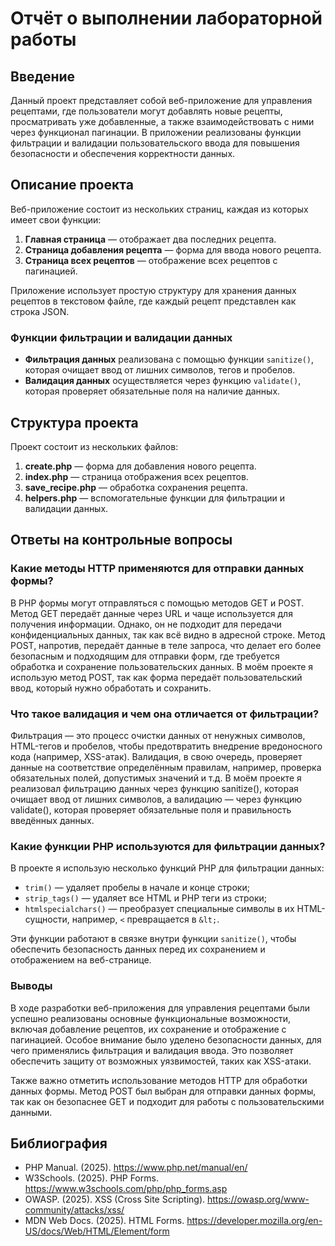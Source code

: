 
# Отчёт о выполнении лабораторной работы

## Введение
Данный проект представляет собой веб-приложение для управления рецептами, где пользователи могут добавлять новые рецепты, просматривать уже добавленные, а также взаимодействовать с ними через функционал пагинации. В приложении реализованы функции фильтрации и валидации пользовательского ввода для повышения безопасности и обеспечения корректности данных.

## Описание проекта
Веб-приложение состоит из нескольких страниц, каждая из которых имеет свои функции:

1. **Главная страница** — отображает два последних рецепта.
2. **Страница добавления рецепта** — форма для ввода нового рецепта.
3. **Страница всех рецептов** — отображение всех рецептов с пагинацией.

Приложение использует простую структуру для хранения данных рецептов в текстовом файле, где каждый рецепт представлен как строка JSON.

### Функции фильтрации и валидации данных
- **Фильтрация данных** реализована с помощью функции `sanitize()`, которая очищает ввод от лишних символов, тегов и пробелов.
- **Валидация данных** осуществляется через функцию `validate()`, которая проверяет обязательные поля на наличие данных.

## Структура проекта
Проект состоит из нескольких файлов:
1. **create.php** — форма для добавления нового рецепта.
2. **index.php** — страница отображения всех рецептов.
3. **save_recipe.php** — обработка сохранения рецепта.
4. **helpers.php** — вспомогательные функции для фильтрации и валидации данных.

## Ответы на контрольные вопросы

### Какие методы HTTP применяются для отправки данных формы?
В PHP формы могут отправляться с помощью методов GET и POST. Метод GET передаёт данные через URL и чаще используется для получения информации. Однако, он не подходит для передачи конфиденциальных данных, так как всё видно в адресной строке. Метод POST, напротив, передаёт данные в теле запроса, что делает его более безопасным и подходящим для отправки форм, где требуется обработка и сохранение пользовательских данных. В моём проекте я использую метод POST, так как форма передаёт пользовательский ввод, который нужно обработать и сохранить.

### Что такое валидация и чем она отличается от фильтрации?
Фильтрация — это процесс очистки данных от ненужных символов, HTML-тегов и пробелов, чтобы предотвратить внедрение вредоносного кода (например, XSS-атак). Валидация, в свою очередь, проверяет данные на соответствие определённым правилам, например, проверка обязательных полей, допустимых значений и т.д. В моём проекте я реализовал фильтрацию данных через функцию sanitize(), которая очищает ввод от лишних символов, а валидацию — через функцию validate(), которая проверяет обязательные поля и правильность введённых данных.

### Какие функции PHP используются для фильтрации данных?
В проекте я использую несколько функций PHP для фильтрации данных:
- `trim()` — удаляет пробелы в начале и конце строки;
- `strip_tags()` — удаляет все HTML и PHP теги из строки;
- `htmlspecialchars()` — преобразует специальные символы в их HTML-сущности, например, `<` превращается в `&lt;`.

Эти функции работают в связке внутри функции `sanitize()`, чтобы обеспечить безопасность данных перед их сохранением и отображением на веб-странице.

### Выводы
В ходе разработки веб-приложения для управления рецептами были успешно реализованы основные функциональные возможности, включая добавление рецептов, их сохранение и отображение с пагинацией. Особое внимание было уделено безопасности данных, для чего применялись фильтрация и валидация ввода. Это позволяет обеспечить защиту от возможных уязвимостей, таких как XSS-атаки.

Также важно отметить использование методов HTTP для обработки данных формы. Метод POST был выбран для отправки данных формы, так как он безопаснее GET и подходит для работы с пользовательскими данными.

## Библиография
- PHP Manual. (2025). https://www.php.net/manual/en/
- W3Schools. (2025). PHP Forms. https://www.w3schools.com/php/php_forms.asp
- OWASP. (2025). XSS (Cross Site Scripting). https://owasp.org/www-community/attacks/xss/
- MDN Web Docs. (2025). HTML Forms. https://developer.mozilla.org/en-US/docs/Web/HTML/Element/form
